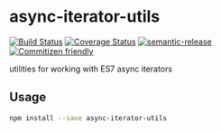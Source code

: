 # async-iterator-utils

[![Build Status](https://travis-ci.org/jcoreio/async-iterator-utils.svg?branch=master)](https://travis-ci.org/jcoreio/async-iterator-utils)
[![Coverage Status](https://codecov.io/gh/jcoreio/async-iterator-utils/branch/master/graph/badge.svg)](https://codecov.io/gh/jcoreio/async-iterator-utils)
[![semantic-release](https://img.shields.io/badge/%20%20%F0%9F%93%A6%F0%9F%9A%80-semantic--release-e10079.svg)](https://github.com/semantic-release/semantic-release)
[![Commitizen friendly](https://img.shields.io/badge/commitizen-friendly-brightgreen.svg)](http://commitizen.github.io/cz-cli/)

utilities for working with ES7 async iterators

## Usage

```sh
npm install --save async-iterator-utils
```

